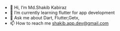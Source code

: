 - 👋 Hi, I’m Md.Shakib Kabiraz
- 🌱 I’m currently learning flutter for app development
- 💬 Ask me about Dart, Flutter,Getx,
- 📫 How to reach me shakib.app.dev@gmail.com


<!---
shakib3444/shakib3444 is a ✨ special ✨ repository because its `README.md` (this file) appears on your GitHub profile.
You can click the Preview link to take a look at your changes.
--->
